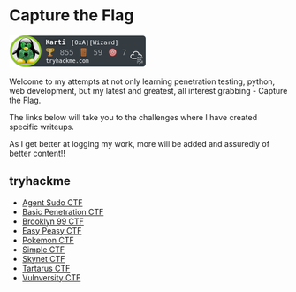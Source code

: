 # Capture the Flag

![](/images/Karti.png)

Welcome to my attempts at not only learning penetration testing, python, web development, but my latest and greatest, all interest grabbing - Capture the Flag.

The links below will take you to the challenges  where I have created specific writeups.

As I get better at logging my work, more will be added and assuredly of better content!!
 
## tryhackme

* [Agent Sudo CTF](/tryhackme/agentsudoctf.md)
* [Basic Penetration CTF](/tryhackme/basic_pentesting.md)
* [Brooklyn 99 CTF](/tryhackme/brooklyn99.md)
* [Easy Peasy CTF](/tryhackme/easy_peasy.md)
* [Pokemon CTF](/tryhackme/pokemon.md)
* [Simple CTF](/tryhackme/simpleCTF.md)
* [Skynet CTF](/tryhackme/skynet.md)
* [Tartarus CTF](/tryhackme/tartarus.md)
* [Vulnversity CTF](/tryhackme/vulnversity.md)


